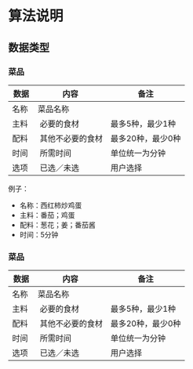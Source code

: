 # 算法说明
## 数据类型
### 菜品

|     数据     | 内容 |    备注  |
| ------------ | --- | ---------------|
| 名称 |  菜品名称 |  |
| 主料 |  必要的食材 | 最多5种，最少1种 |
| 配料 |  其他不必要的食材 | 最多20种，最少0种 |
| 时间 |  所需时间 | 单位统一为分钟 |
| 选项 |  已选／未选 | 用户选择 |

例子：
- 名称：西红柿炒鸡蛋
- 主料：番茄；鸡蛋
- 配料：葱花；姜；番茄酱
- 时间：5分钟

### 菜品

|     数据     | 内容 |             备注                |
| ------------ | --- | ------------------------------- |
| 名称 |  菜品名称 |  |
| 主料 |  必要的食材 | 最多5种，最少1种 |
| 配料 |  其他不必要的食材 | 最多20种，最少0种 |
| 时间 |  所需时间 | 单位统一为分钟 |
| 选项 |  已选／未选 | 用户选择 |
